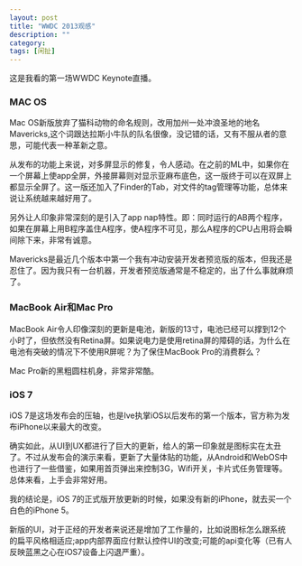 ```yaml
---
layout: post
title: "WWDC 2013观感"
description: ""
category: 
tags: [闲扯]
---
```


这是我看的第一场WWDC Keynote直播。

### MAC OS

Mac OS新版放弃了猫科动物的命名规则，改用加州一处冲浪圣地的地名Mavericks,这个词跟达拉斯小牛队的队名很像，没记错的话，又有不服从者的意思，可能代表一种革新之意。

从发布的功能上来说，对多屏显示的修复，令人感动。在之前的ML中，如果你在一个屏幕上使app全屏，外接屏幕则对显示亚麻布底色，这一版终于可以在双屏上都显示全屏了。这一版还加入了Finder的Tab，对文件的tag管理等功能，总体来说让系统越来越好用了。

另外让人印象非常深刻的是引入了app nap特性。即：同时运行的AB两个程序，如果在屏幕上用B程序盖住A程序，使A程序不可见，那么A程序的CPU占用将会瞬间除下来，非常有诚意。

Mavericks是最近几个版本中第一个我有冲动安装开发者预览版的版本，但我还是忍住了。因为我只有一台机器，开发者预览版通常是不稳定的，出了什么事就麻烦了。

### MacBook Air和Mac Pro

MacBook Air令人印像深刻的更新是电池，新版的13寸，电池已经可以撑到12个小时了，但依然没有Retina屏。如果说电力是使用retina屏的障碍的话，为什么在电池有突破的情况下不使用R屏呢？为了保住MacBook Pro的消费群么？

Mac Pro新的黑粗圆柱机身，非常非常酷。

### iOS 7

iOS 7是这场发布会的压轴，也是Ive执掌iOS以后发布的第一个版本，官方称为发布iPhone以来最大的改变。

确实如此，从UI到UX都进行了巨大的更新，给人的第一印象就是图标实在太丑了。不过从发布会的演示来看，更新了大量体贴的功能，从Android和WebOS中也进行了一些借鉴，如果用首页弹出来控制3G，Wifi开关，卡片式任务管理等。总体来看，上手会非常好用。

我的结论是，iOS 7的正式版开放更新的时候，如果没有新的iPhone，就去买一个白色的iPhone 5。

新版的UI，对于正经的开发者来说还是增加了工作量的，比如说图标怎么跟系统的扁平风格相适应;app内部界面应付默认控件UI的改变;可能的api变化等（已有人反映蓝黑之心在iOS7设备上闪退严重）。

